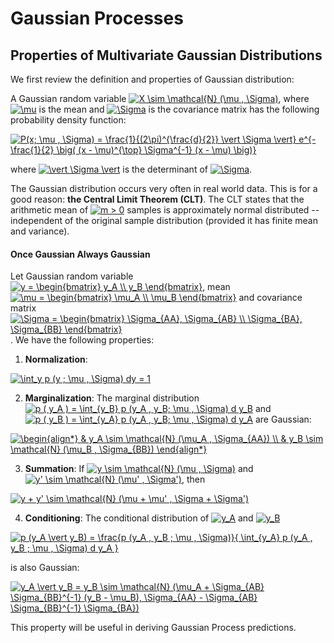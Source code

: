 # Gaussian Processes

## Properties of Multivariate Gaussian Distributions

We first review the definition and properties of Gaussian distribution:

A Gaussian random variable <a href="https://www.codecogs.com/eqnedit.php?latex=X&space;\sim&space;\mathcal{N}&space;(\mu&space;,&space;\Sigma)" target="_blank"><img src="https://latex.codecogs.com/gif.latex?X&space;\sim&space;\mathcal{N}&space;(\mu&space;,&space;\Sigma)" title="X \sim \mathcal{N} (\mu , \Sigma)" /></a>, where <a href="https://www.codecogs.com/eqnedit.php?latex=\mu" target="_blank"><img src="https://latex.codecogs.com/gif.latex?\mu" title="\mu" /></a> is the mean and <a href="https://www.codecogs.com/eqnedit.php?latex=\Sigma" target="_blank"><img src="https://latex.codecogs.com/gif.latex?\Sigma" title="\Sigma" /></a> is the covariance matrix has the following probability density function:

<a href="https://www.codecogs.com/eqnedit.php?latex=P(x;&space;\mu&space;,&space;\Sigma)&space;=&space;\frac{1}{(2\pi)^{\frac{d}{2}}&space;\vert&space;\Sigma&space;\vert}&space;e^{-\frac{1}{2}&space;\big(&space;(x&space;-&space;\mu)^{\top}&space;\Sigma^{-1}&space;(x&space;-&space;\mu)&space;\big)}" target="_blank"><img src="https://latex.codecogs.com/gif.latex?P(x;&space;\mu&space;,&space;\Sigma)&space;=&space;\frac{1}{(2\pi)^{\frac{d}{2}}&space;\vert&space;\Sigma&space;\vert}&space;e^{-\frac{1}{2}&space;\big(&space;(x&space;-&space;\mu)^{\top}&space;\Sigma^{-1}&space;(x&space;-&space;\mu)&space;\big)}" title="P(x; \mu , \Sigma) = \frac{1}{(2\pi)^{\frac{d}{2}} \vert \Sigma \vert} e^{-\frac{1}{2} \big( (x - \mu)^{\top} \Sigma^{-1} (x - \mu) \big)}" /></a>

where <a href="https://www.codecogs.com/eqnedit.php?latex=\vert&space;\Sigma&space;\vert" target="_blank"><img src="https://latex.codecogs.com/gif.latex?\vert&space;\Sigma&space;\vert" title="\vert \Sigma \vert" /></a> is the determinant of <a href="https://www.codecogs.com/eqnedit.php?latex=\Sigma" target="_blank"><img src="https://latex.codecogs.com/gif.latex?\Sigma" title="\Sigma" /></a>.

The Gaussian distribution occurs very often in real world data. This is for a good reason: **the Central Limit Theorem (CLT)**. The CLT states that the arithmetic mean of <a href="https://www.codecogs.com/eqnedit.php?latex=m&space;>&space;0" target="_blank"><img src="https://latex.codecogs.com/gif.latex?m&space;>&space;0" title="m > 0" /></a> samples is approximately normal distributed -- independent of the original sample distribution (provided it has finite mean and variance).

#### Once Gaussian Always Gaussian

Let Gaussian random variable <a href="https://www.codecogs.com/eqnedit.php?latex=y&space;=&space;\begin{bmatrix}&space;y_A&space;\\&space;y_B&space;\end{bmatrix}" target="_blank"><img src="https://latex.codecogs.com/gif.latex?y&space;=&space;\begin{bmatrix}&space;y_A&space;\\&space;y_B&space;\end{bmatrix}" title="y = \begin{bmatrix} y_A \\ y_B \end{bmatrix}" /></a>, mean <a href="https://www.codecogs.com/eqnedit.php?latex=\mu&space;=&space;\begin{bmatrix}&space;\mu_A&space;\\&space;\mu_B&space;\end{bmatrix}" target="_blank"><img src="https://latex.codecogs.com/gif.latex?\mu&space;=&space;\begin{bmatrix}&space;\mu_A&space;\\&space;\mu_B&space;\end{bmatrix}" title="\mu = \begin{bmatrix} \mu_A \\ \mu_B \end{bmatrix}" /></a> and covariance matrix <a href="https://www.codecogs.com/eqnedit.php?latex=\Sigma&space;=&space;\begin{bmatrix}&space;\Sigma_{AA},&space;\Sigma_{AB}&space;\\&space;\Sigma_{BA},&space;\Sigma_{BB}&space;\end{bmatrix}" target="_blank"><img src="https://latex.codecogs.com/gif.latex?\Sigma&space;=&space;\begin{bmatrix}&space;\Sigma_{AA},&space;\Sigma_{AB}&space;\\&space;\Sigma_{BA},&space;\Sigma_{BB}&space;\end{bmatrix}" title="\Sigma = \begin{bmatrix} \Sigma_{AA}, \Sigma_{AB} \\ \Sigma_{BA}, \Sigma_{BB} \end{bmatrix}" /></a>. We have the following properties:

1. **Normalization**:

<a href="https://www.codecogs.com/eqnedit.php?latex=\int_y&space;p&space;(y&space;;&space;\mu&space;,&space;\Sigma)&space;dy&space;=&space;1" target="_blank"><img src="https://latex.codecogs.com/gif.latex?\int_y&space;p&space;(y&space;;&space;\mu&space;,&space;\Sigma)&space;dy&space;=&space;1" title="\int_y p (y ; \mu , \Sigma) dy = 1" /></a>

2. **Marginalization**: The marginal distribution <a href="https://www.codecogs.com/eqnedit.php?latex=p&space;(&space;y_A&space;)&space;=&space;\int_{y_B}&space;p&space;(y_A&space;,&space;y_B;&space;\mu&space;,&space;\Sigma)&space;d&space;y_B" target="_blank"><img src="https://latex.codecogs.com/gif.latex?p&space;(&space;y_A&space;)&space;=&space;\int_{y_B}&space;p&space;(y_A&space;,&space;y_B;&space;\mu&space;,&space;\Sigma)&space;d&space;y_B" title="p ( y_A ) = \int_{y_B} p (y_A , y_B; \mu , \Sigma) d y_B" /></a> and <a href="https://www.codecogs.com/eqnedit.php?latex=p&space;(&space;y_B&space;)&space;=&space;\int_{y_A}&space;p&space;(y_A&space;,&space;y_B;&space;\mu&space;,&space;\Sigma)&space;d&space;y_A" target="_blank"><img src="https://latex.codecogs.com/gif.latex?p&space;(&space;y_B&space;)&space;=&space;\int_{y_A}&space;p&space;(y_A&space;,&space;y_B;&space;\mu&space;,&space;\Sigma)&space;d&space;y_A" title="p ( y_B ) = \int_{y_A} p (y_A , y_B; \mu , \Sigma) d y_A" /></a> are Gaussian:

<a href="https://www.codecogs.com/eqnedit.php?latex=\begin{align*}&space;&&space;y_A&space;\sim&space;\mathcal{N}&space;(\mu_A&space;,&space;\Sigma_{AA})&space;\\&space;&&space;y_B&space;\sim&space;\mathcal{N}&space;(\mu_B&space;,&space;\Sigma_{BB})&space;\end{align*}" target="_blank"><img src="https://latex.codecogs.com/gif.latex?\begin{align*}&space;&&space;y_A&space;\sim&space;\mathcal{N}&space;(\mu_A&space;,&space;\Sigma_{AA})&space;\\&space;&&space;y_B&space;\sim&space;\mathcal{N}&space;(\mu_B&space;,&space;\Sigma_{BB})&space;\end{align*}" title="\begin{align*} & y_A \sim \mathcal{N} (\mu_A , \Sigma_{AA}) \\ & y_B \sim \mathcal{N} (\mu_B , \Sigma_{BB}) \end{align*}" /></a>

3. **Summation**: If <a href="https://www.codecogs.com/eqnedit.php?latex=y&space;\sim&space;\mathcal{N}&space;(\mu&space;,&space;\Sigma)" target="_blank"><img src="https://latex.codecogs.com/gif.latex?y&space;\sim&space;\mathcal{N}&space;(\mu&space;,&space;\Sigma)" title="y \sim \mathcal{N} (\mu , \Sigma)" /></a> and <a href="https://www.codecogs.com/eqnedit.php?latex=y'&space;\sim&space;\mathcal{N}&space;(\mu'&space;,&space;\Sigma')" target="_blank"><img src="https://latex.codecogs.com/gif.latex?y'&space;\sim&space;\mathcal{N}&space;(\mu'&space;,&space;\Sigma')" title="y' \sim \mathcal{N} (\mu' , \Sigma')" /></a>, then

<a href="https://www.codecogs.com/eqnedit.php?latex=y&space;&plus;&space;y'&space;\sim&space;\mathcal{N}&space;(\mu&space;&plus;&space;\mu'&space;,&space;\Sigma&space;&plus;&space;\Sigma')" target="_blank"><img src="https://latex.codecogs.com/gif.latex?y&space;&plus;&space;y'&space;\sim&space;\mathcal{N}&space;(\mu&space;&plus;&space;\mu'&space;,&space;\Sigma&space;&plus;&space;\Sigma')" title="y + y' \sim \mathcal{N} (\mu + \mu' , \Sigma + \Sigma')" /></a>

4. **Conditioning**: The conditional distribution of <a href="https://www.codecogs.com/eqnedit.php?latex=y_A" target="_blank"><img src="https://latex.codecogs.com/gif.latex?y_A" title="y_A" /></a> and <a href="https://www.codecogs.com/eqnedit.php?latex=y_B" target="_blank"><img src="https://latex.codecogs.com/gif.latex?y_B" title="y_B" /></a>

<a href="https://www.codecogs.com/eqnedit.php?latex=p&space;(y_A&space;\vert&space;y_B)&space;=&space;\frac{p&space;(y_A&space;,&space;y_B&space;;&space;\mu&space;,&space;\Sigma)}{&space;\int_{y_A}&space;p&space;(y_A&space;,&space;y_B&space;;&space;\mu&space;,&space;\Sigma)&space;d&space;y_A&space;}" target="_blank"><img src="https://latex.codecogs.com/gif.latex?p&space;(y_A&space;\vert&space;y_B)&space;=&space;\frac{p&space;(y_A&space;,&space;y_B&space;;&space;\mu&space;,&space;\Sigma)}{&space;\int_{y_A}&space;p&space;(y_A&space;,&space;y_B&space;;&space;\mu&space;,&space;\Sigma)&space;d&space;y_A&space;}" title="p (y_A \vert y_B) = \frac{p (y_A , y_B ; \mu , \Sigma)}{ \int_{y_A} p (y_A , y_B ; \mu , \Sigma) d y_A }" /></a>

is also Gaussian:

<a href="https://www.codecogs.com/eqnedit.php?latex=y_A&space;\vert&space;y_B&space;=&space;y_B&space;\sim&space;\mathcal{N}&space;(\mu_A&space;&plus;&space;\Sigma_{AB}&space;\Sigma_{BB}^{-1}&space;(y_B&space;-&space;\mu_B),&space;\Sigma_{AA}&space;-&space;\Sigma_{AB}&space;\Sigma_{BB}^{-1}&space;\Sigma_{BA})" target="_blank"><img src="https://latex.codecogs.com/gif.latex?y_A&space;\vert&space;y_B&space;=&space;y_B&space;\sim&space;\mathcal{N}&space;(\mu_A&space;&plus;&space;\Sigma_{AB}&space;\Sigma_{BB}^{-1}&space;(y_B&space;-&space;\mu_B),&space;\Sigma_{AA}&space;-&space;\Sigma_{AB}&space;\Sigma_{BB}^{-1}&space;\Sigma_{BA})" title="y_A \vert y_B = y_B \sim \mathcal{N} (\mu_A + \Sigma_{AB} \Sigma_{BB}^{-1} (y_B - \mu_B), \Sigma_{AA} - \Sigma_{AB} \Sigma_{BB}^{-1} \Sigma_{BA})" /></a>

This property will be useful in deriving Gaussian Process predictions.

























